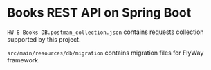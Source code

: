 # Books REST API on Spring Boot

`HW 8 Books DB.postman_collection.json` contains requests collection supported by this project.

`src/main/resources/db/migration` contains migration files for FlyWay framework.